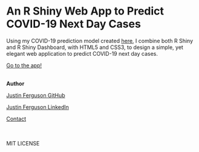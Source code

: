 # An R Shiny Web App to Predict COVID-19 Next Day Cases

Using my COVID-19 prediction model created [here](https://www.justinferguson.me/pages/covid-19-regression-analysis.html), I combine both R Shiny and R Shiny Dashboard, with HTML5 and CSS3, to design a simple, yet elegant web application to predict COVID-19 next day cases.

[Go to the app!]()
<br>
<br>
<p><b>Author</b></p>
<a href="https://github.com/j-b-ferguson"><p>Justin Ferguson GitHub</p></a>
<a href="https://www.linkedin.com/in/j-b-ferguson/"><p>Justin Ferguson LinkedIn</p></a>
<a href="mailto:justin.benjamin.ferguson@gmail.com?subject=GitHub%20Enquiry"><p>Contact</p></a>
<br>
<br>
MIT LICENSE
